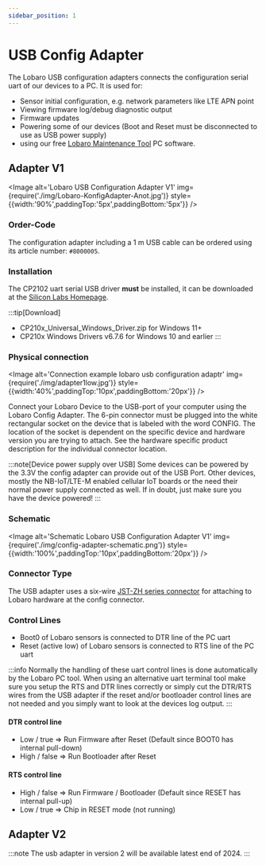 ```yaml
---
sidebar_position: 1
---
```


# USB Config Adapter

The Lobaro USB configuration adapters connects the configuration serial uart of our devices to a PC. It is used for:

* Sensor initial configuration, e.g. network parameters like LTE APN point
* Viewing firmware log/debug diagnostic output
* Firmware updates
* Powering some of our devices (Boot and Reset must be disconnected to use as USB power supply)
* using our free [Lobaro Maintenance Tool](./lobaro-tool/index.md) PC software.

## Adapter V1

<Image alt='Lobaro USB Configuration Adapter V1'
img={require('./img/Lobaro-KonfigAdapter-Anot.jpg')}
style={{width:'90%',paddingTop:'5px',paddingBottom:'5px'}} />

### Order-Code

The configuration adapter including a 1 m USB cable can be ordered using its article number: `#8000005`.

### Installation

The CP2102 uart serial USB driver **must** be installed, it can be
downloaded at
the [Silicon Labs Homepage](https://www.silabs.com/developers/usb-to-uart-bridge-vcp-drivers?tab=downloads).

:::tip[Download]

* CP210x_Universal_Windows_Driver.zip for Windows 11+
* CP210x Windows Drivers v6.7.6 for Windows 10 and earlier
  :::

### Physical connection

<Image alt='Connection example lobaro usb configuration adaptr'
img={require('./img/adapter1low.jpg')}
style={{width:'40%',paddingTop:'10px',paddingBottom:'20px'}} />

Connect your Lobaro Device to the USB-port of your computer using the Lobaro Config Adapter. The 6-pin connector must be
plugged into the white rectangular socket on the device that is labeled with the word CONFIG. The location of the socket
is dependent on the specific device and hardware version you are trying to attach. See the hardware specific product
description for the individual connector location.

:::note[Device power supply over USB]
Some devices can be powered by the 3.3V the config adapter can provide out of the USB Port. Other devices, mostly the
NB-IoT/LTE-M enabled cellular IoT boards or the need their normal power supply connected as well. If in doubt, just make
sure you have the device powered!
:::

### Schematic

<Image alt='Schematic Lobaro USB Configuration Adapter V1'
img={require('./img/config-adapter-schematic.png')}
style={{width:'100%',paddingTop:'10px',paddingBottom:'20px'}} />

### Connector Type
The USB adapter uses a six-wire [JST-ZH series connector](https://www.jst-mfg.com/product/index.php?series=287) for
attaching to Lobaro hardware at the config connector.

### Control Lines

* Boot0 of Lobaro sensors is connected to DTR line of the PC uart
* Reset (active low) of Lobaro sensors is connected to RTS line of the PC uart

:::info
Normally the handling of these uart control lines is done automatically by the Lobaro PC tool. When using an alternative
uart terminal tool make sure you setup the RTS and DTR lines correctly or simply cut the DTR/RTS wires from
the USB adapter if the reset and/or bootloader control lines are not needed and you simply want to look at the devices
log output.
:::

#### DTR control line
* Low / true => Run Firmware after Reset (Default since BOOT0 has internal pull-down)
* High / false => Run Bootloader after Reset

#### RTS control line
* High / false => Run Firmware / Bootloader (Default since RESET has internal pull-up)
* Low / true => Chip in RESET mode (not running)

## Adapter V2

:::note
The usb adapter in version 2 will be available latest end of 2024.
:::
